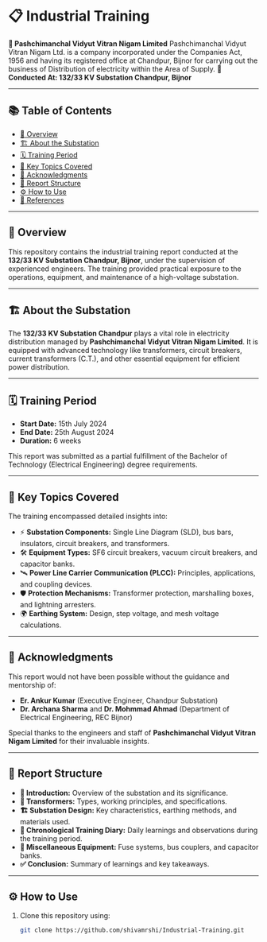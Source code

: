 # 📋 Industrial Training   
**🏢 Pashchimanchal Vidyut Vitran Nigam Limited**
Pashchimanchal Vidyut Vitran Nigam Ltd. is a company incorporated under the Companies Act, 1956 and having its registered office at Chandpur, Bijnor for carrying out the business of Distribution of electricity within the Area of Supply. 
**📍 Conducted At: 132/33 KV Substation Chandpur, Bijnor**

---

## 📚 Table of Contents  
- [📖 Overview](#-overview)  
- [🏗️ About the Substation](#️-about-the-substation)  
- [🗓️ Training Period](#-training-period)  
- [🔑 Key Topics Covered](#-key-topics-covered)  
- [🙏 Acknowledgments](#-acknowledgments)  
- [📂 Report Structure](#-report-structure)  
- [⚙️ How to Use](#️-how-to-use)  
- [🔗 References](#-references)

---

## 📖 Overview  
This repository contains the industrial training report conducted at the **132/33 KV Substation Chandpur, Bijnor**, under the supervision of experienced engineers. The training provided practical exposure to the operations, equipment, and maintenance of a high-voltage substation.

---

## 🏗️ About the Substation  
The **132/33 KV Substation Chandpur** plays a vital role in electricity distribution managed by **Pashchimanchal Vidyut Vitran Nigam Limited**. It is equipped with advanced technology like transformers, circuit breakers, current transformers (C.T.), and other essential equipment for efficient power distribution.

---

## 🗓️ Training Period  
- **Start Date:** 15th July 2024  
- **End Date:** 25th August 2024  
- **Duration:** 6 weeks  

This report was submitted as a partial fulfillment of the Bachelor of Technology (Electrical Engineering) degree requirements.

---

## 🔑 Key Topics Covered  
The training encompassed detailed insights into:  
- ⚡ **Substation Components:** Single Line Diagram (SLD), bus bars, insulators, circuit breakers, and transformers.  
- 🛠️ **Equipment Types:** SF6 circuit breakers, vacuum circuit breakers, and capacitor banks.  
- 🛰️ **Power Line Carrier Communication (PLCC):** Principles, applications, and coupling devices.  
- 🛡️ **Protection Mechanisms:** Transformer protection, marshalling boxes, and lightning arresters.  
- 🌍 **Earthing System:** Design, step voltage, and mesh voltage calculations.

---

## 🙏 Acknowledgments  
This report would not have been possible without the guidance and mentorship of:  
- **Er. Ankur Kumar** (Executive Engineer, Chandpur Substation)  
- **Dr. Archana Sharma** and **Dr. Mohmmad Ahmad** (Department of Electrical Engineering, REC Bijnor)  

Special thanks to the engineers and staff of **Pashchimanchal Vidyut Vitran Nigam Limited** for their invaluable insights.

---

## 📂 Report Structure  
- **📜 Introduction:** Overview of the substation and its significance.  
- **🔧 Transformers:** Types, working principles, and specifications.  
- **🏗️ Substation Design:** Key characteristics, earthing methods, and materials used.  
- **📅 Chronological Training Diary:** Daily learnings and observations during the training period.  
- **🔌 Miscellaneous Equipment:** Fuse systems, bus couplers, and capacitor banks.  
- **✅ Conclusion:** Summary of learnings and key takeaways.

---

## ⚙️ How to Use  
1. Clone this repository using:  
   ```bash
   git clone https://github.com/shivamrshi/Industrial-Training.git
